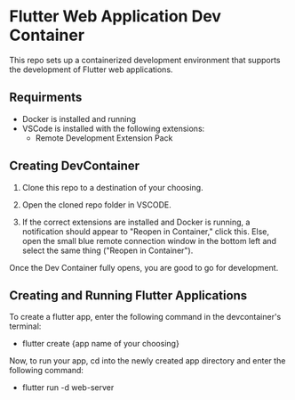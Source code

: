 # Flutter Web Application Dev Container

This repo sets up a containerized development environment that supports the development of Flutter web applications.

## Requirments
* Docker is installed and running
* VSCode is installed with the following extensions:
  * Remote Development Extension Pack

## Creating DevContainer
1. Clone this repo to a destination of your choosing.  

2. Open the cloned repo folder in VSCODE.  

3. If the correct extensions are installed and Docker is running, a notification should appear to "Reopen in Container," click this. Else, open the small blue remote connection window in the bottom left and select the same thing ("Reopen in Container").  

Once the Dev Container fully opens, you are good to go for development.

## Creating and Running Flutter Applications
To create a flutter app, enter the following command in the devcontainer's terminal:
* flutter create {app name of your choosing}  

Now, to run your app, cd into the newly created app directory and enter the following command:
* flutter run -d web-server
